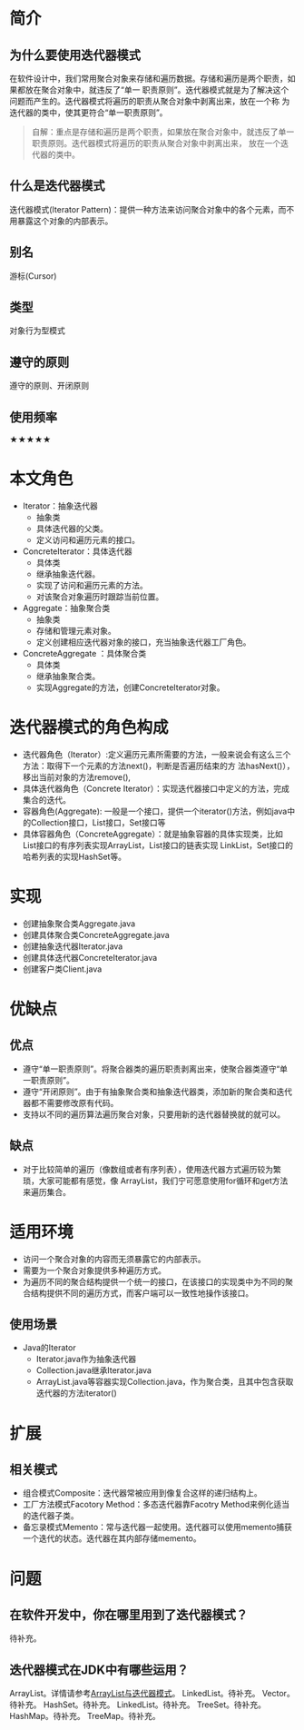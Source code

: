 # 简介
## 为什么要使用迭代器模式
在软件设计中，我们常用聚合对象来存储和遍历数据。存储和遍历是两个职责，如果都放在聚合对象中，就违反了“单一
职责原则”。迭代器模式就是为了解决这个问题而产生的。迭代器模式将遍历的职责从聚合对象中剥离出来，放在一个称
为迭代器的类中，使其更符合“单一职责原则”。
> 自解：重点是存储和遍历是两个职责，如果放在聚合对象中，就违反了单一职责原则。迭代器模式将遍历的职责从聚合对象中剥离出来，
放在一个迭代器的类中。
## 什么是迭代器模式
迭代器模式(Iterator Pattern)：提供一种方法来访问聚合对象中的各个元素，而不用暴露这个对象的内部表示。
## 别名
游标(Cursor)
## 类型
对象行为型模式
## 遵守的原则
遵守的原则、开闭原则
## 使用频率
★★★★★
# 本文角色
- Iterator：抽象迭代器 
    - 抽象类
    - 具体迭代器的父类。
    - 定义访问和遍历元素的接口。
- ConcreteIterator：具体迭代器 
    - 具体类
    - 继承抽象迭代器。
    - 实现了访问和遍历元素的方法。
    - 对该聚合对象遍历时跟踪当前位置。
- Aggregate：抽象聚合类 
    - 抽象类
    - 存储和管理元素对象。
    - 定义创建相应迭代器对象的接口，充当抽象迭代器工厂角色。
- ConcreteAggregate ：具体聚合类 
    - 具体类
    - 继承抽象聚合类。
    - 实现Aggregate的方法，创建ConcreteIterator对象。
# 迭代器模式的角色构成
- 迭代器角色（Iterator）:定义遍历元素所需要的方法，一般来说会有这么三个方法：取得下一个元素的方法next()，判断是否遍历结束的方
    法hasNext()），移出当前对象的方法remove(),
- 具体迭代器角色（Concrete Iterator）：实现迭代器接口中定义的方法，完成集合的迭代。
- 容器角色(Aggregate):  一般是一个接口，提供一个iterator()方法，例如java中的Collection接口，List接口，Set接口等
- 具体容器角色（ConcreteAggregate）：就是抽象容器的具体实现类，比如List接口的有序列表实现ArrayList，List接口的链表实现
    LinkList，Set接口的哈希列表的实现HashSet等。
# 实现
- 创建抽象聚合类Aggregate.java
- 创建具体聚合类ConcreteAggregate.java
- 创建抽象迭代器Iterator.java
- 创建具体迭代器ConcreteIterator.java
- 创建客户类Client.java
# 优缺点
## 优点
- 遵守“单一职责原则”。将聚合器类的遍历职责剥离出来，使聚合器类遵守“单一职责原则”。
- 遵守“开闭原则”。由于有抽象聚合类和抽象迭代器类，添加新的聚合类和迭代器都不需要修改原有代码。
- 支持以不同的遍历算法遍历聚合对象，只要用新的迭代器替换就的就可以。

## 缺点
- 对于比较简单的遍历（像数组或者有序列表），使用迭代器方式遍历较为繁琐，大家可能都有感觉，像
ArrayList，我们宁可愿意使用for循环和get方法来遍历集合。
# 适用环境
- 访问一个聚合对象的内容而无须暴露它的内部表示。
- 需要为一个聚合对象提供多种遍历方式。
- 为遍历不同的聚合结构提供一个统一的接口，在该接口的实现类中为不同的聚合结构提供不同的遍历方式，而客户端可以一致性地操作该接口。
## 使用场景
- Java的Iterator
    - Iterator.java作为抽象迭代器
    - Collection.java继承Iterator.java
    - ArrayList.java等容器实现Collection.java，作为聚合类，且其中包含获取迭代器的方法iterator()
# 扩展
## 相关模式
- 组合模式Composite：迭代器常被应用到像复合这样的递归结构上。
- 工厂方法模式Facotory Method：多态迭代器靠Facotry Method来例化适当的迭代器子类。
- 备忘录模式Memento：常与迭代器一起使用。迭代器可以使用memento捕获一个迭代的状态。迭代器在其内部存储memento。
# 问题
## 在软件开发中，你在哪里用到了迭代器模式？
待补充。
## 迭代器模式在JDK中有哪些运用？
ArrayList。详情请参考[ArrayList与迭代器模式](http://blog.csdn.net/panweiwei1994/article/details/76861034)。
LinkedList。待补充。
Vector。待补充。
HashSet。待补充。
LinkedList。待补充。
TreeSet。待补充。
HashMap。待补充。
TreeMap。待补充。